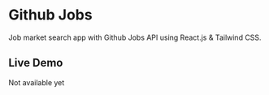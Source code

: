 # Github Jobs

Job market search app with Github Jobs API using React.js & Tailwind CSS.

## Live Demo

Not available yet
